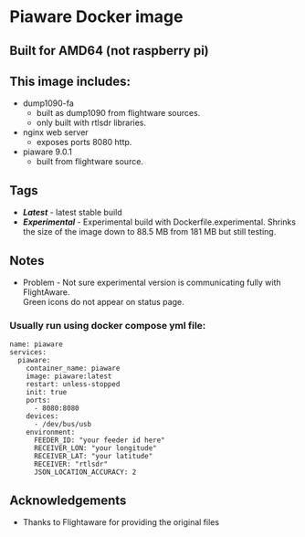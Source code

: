 # Piaware Docker image

## Built for AMD64 (not raspberry pi)

## This image includes:
- dump1090-fa 
    - built as dump1090 from flightware sources.
    - only built with rtlsdr libraries. 
- nginx web server 
    -  exposes ports 8080 http.
- piaware 9.0.1
    - built from flightware source.
## Tags
- ***Latest*** - latest stable build
- ***Experimental*** - Experimental build with Dockerfile.experimental.
Shrinks the size of the image down to 88.5 MB from 181 MB but still testing. 

## Notes
- Problem - Not sure experimental version is communicating fully with FlightAware.  
Green icons do not appear on status page.
### Usually run using docker compose yml file:
```
name: piaware
services:
  piaware:
    container_name: piaware
    image: piaware:latest
    restart: unless-stopped
    init: true
    ports:
      - 8080:8080
    devices:
      - /dev/bus/usb
    environment:
      FEEDER_ID: "your feeder id here"
      RECEIVER_LON: "your longitude"
      RECEIVER_LAT: "your latitude"
      RECEIVER: "rtlsdr"
      JSON_LOCATION_ACCURACY: 2 
```
## Acknowledgements
- Thanks to Flightaware for providing the original files
